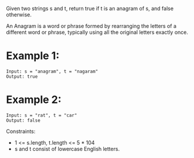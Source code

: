 Given two strings s and t, return true if t is an anagram of s, and false otherwise.

An Anagram is a word or phrase formed by rearranging the letters of a different word or phrase, typically using all the original letters exactly once.

# Example 1:

```
Input: s = "anagram", t = "nagaram"
Output: true
```

# Example 2:

```
Input: s = "rat", t = "car"
Output: false
```

Constraints:

- 1 <= s.length, t.length <= 5 \* 104
- s and t consist of lowercase English letters.
